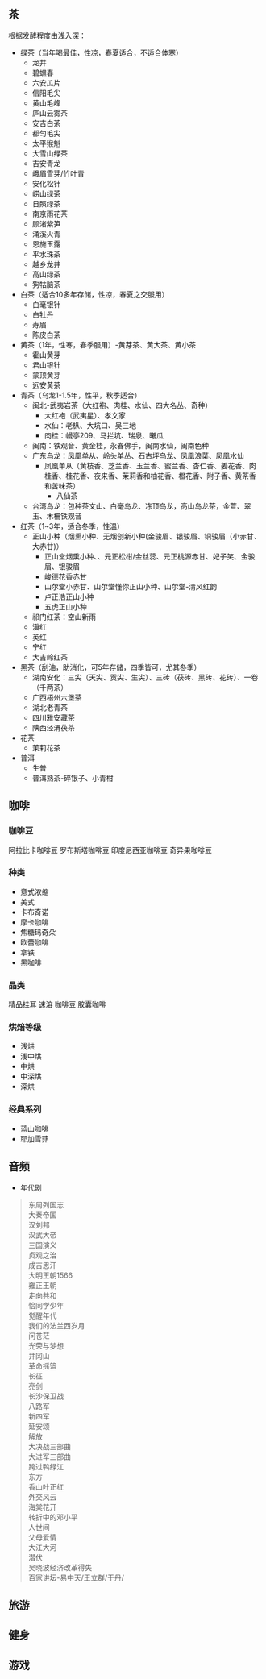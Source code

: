 ## 茶
根据发酵程度由浅入深：
- 绿茶（当年喝最佳，性凉，春夏适合，不适合体寒）
  - 龙井
  - 碧螺春
  - 六安瓜片
  - 信阳毛尖
  - 黄山毛峰
  - 庐山云雾茶
  - 安吉白茶
  - 都匀毛尖
  - 太平猴魁
  - 大雪山绿茶
  - 吉安青龙
  - 峨眉雪芽/竹叶青
  - 安化松针
  - 崂山绿茶
  - 日照绿茶
  - 南京雨花茶
  - 顾渚紫笋
  - 涌溪火青
  - 恩施玉露
  - 平水珠茶
  - 越乡龙井
  - 高山绿茶
  - 狗牯脑茶
- 白茶（适合10多年存储，性凉，春夏之交服用）
  - 白毫银针
  - 白牡丹
  - 寿眉
  - 陈皮白茶
- 黄茶（1年，性寒，春季服用）-黄芽茶、黄大茶、黄小茶
  - 霍山黄芽
  - 君山银针
  - 蒙顶黄芽
  - 远安黄茶
- 青茶（乌龙1-1.5年，性平，秋季适合）
  - 闽北-武夷岩茶（大红袍、肉桂、水仙、四大名丛、奇种）
    - 大红袍（武夷星）、孝文家
    - 水仙：老枞、大坑口、吴三地
    - 肉桂：幔亭209、马拦坑、瑞泉、曦瓜
  - 闽南：铁观音、黄金桂，永春佛手，闽南水仙，闽南色种
  - 广东乌龙：凤凰单从、岭头单丛、石古坪乌龙、凤凰浪菜、凤凰水仙
    - 凤凰单从（黄枝香、芝兰香、玉兰香、蜜兰香、杏仁香、姜花香、肉桂香、桂花香、夜来香、茉莉香和柚花香、橙花香、附子香、黄茶香和苦味茶）
      - 八仙茶
  - 台湾乌龙：包种茶文山、白毫乌龙、冻顶乌龙，高山乌龙茶，金萱、翠玉、木柵铁观音
- 红茶（1~3年，适合冬季，性温）
  - 正山小种（烟熏小种、无烟创新小种(金骏眉、银骏眉、铜骏眉（小赤甘、大赤甘)）
    - 正山堂烟熏小种、、元正松柑/金丝蕊、元正桃源赤甘、妃子笑、金骏眉、银骏眉
    - 峻德花香赤甘
    - 山尔堂小赤甘、山尔堂懂你正山小种、山尔堂-清风红韵
    - 卢正浩正山小种
    - 五虎正山小种
  - 祁门红茶：空山新雨
  - 滇红
  - 英红
  - 宁红
  - 大吉岭红茶
- 黑茶（刮油，助消化，可5年存储，四季皆可，尤其冬季）
  - 湖南安化：三尖（天尖、贡尖、生尖）、三砖（茯砖、黑砖、花砖）、一卷（千两茶）
  - 广西梧州六堡茶
  - 湖北老青茶
  - 四川雅安藏茶
  - 陕西泾渭茯茶
- 花茶
  - 茉莉花茶
- 普洱
  - 生普
  - 普洱熟茶-碎银子、小青柑


## 咖啡

### 咖啡豆
阿拉比卡咖啡豆
罗布斯塔咖啡豆
印度尼西亚咖啡豆
奇异果咖啡豆
### 种类

- 意式浓缩
- 美式
- 卡布奇诺
- 摩卡咖啡
- 焦糖玛奇朵
- 欧蕾咖啡
- 拿铁
- 黑咖啡

### 品类

精品挂耳
速溶
咖啡豆
胶囊咖啡
### 烘焙等级
- 浅烘
- 浅中烘
- 中烘
- 中深烘
- 深烘
### 经典系列
- 蓝山咖啡
- 耶加雪菲

## 音频

- 年代剧
> 东周列国志\
大秦帝国\
汉刘邦\
汉武大帝\
三国演义\
贞观之治\
成吉思汗\
大明王朝1566\
雍正王朝\
走向共和\
恰同学少年\
觉醒年代\
我们的法兰西岁月\
问苍茫\
光荣与梦想\
井冈山\
革命摇篮\
长征\
亮剑\
长沙保卫战\
八路军\
新四军\
延安颂\
解放\
大决战三部曲\
大进军三部曲\
跨过鸭绿江\
东方\
香山叶正红\
外交风云\
海棠花开\
转折中的邓小平\
人世间\
父母爱情\
大江大河\
潜伏\
吴晓波经济改革得失\
百家讲坛-易中天/王立群/于丹/

## 旅游

## 健身

## 游戏
